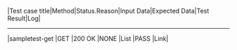 |Test case title|Method|Status.Reason|Input Data|Expected Data|Test Result|Log|
---------------- ------ ------------- ---------- ------------  ----------- ---
|sampletest-get |GET   |200 OK       |NONE      |List         |PASS       |Link|
